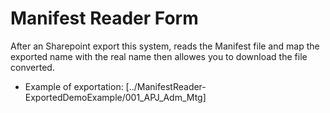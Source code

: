 # Manifest Reader Form

After an Sharepoint export this system, reads the Manifest file and map the exported name with the real name then allowes you to download the file converted. 

  - Example of exportation: [../ManifestReader-ExportedDemoExample/001_APJ_Adm_Mtg]